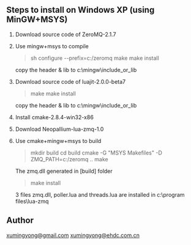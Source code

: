 Steps to install on Windows XP (using MinGW+MSYS)
-------------------------------------------------

1. Download source code of ZeroMQ-2.1.7

2. Use mingw+msys to compile

	>sh configure --prefix=c:/zeromq
	>make
	>make install

     copy the header & lib to c:\mingw\include_or_lib

3. Download source code of luajit-2.0.0-beta7

	>make
	>make install

     copy the header & lib to c:\mingw\include_or_lib

4. Install cmake-2.8.4-win32-x86

5. Download Neopallium-lua-zmq-1.0

6. Use cmake+mingw+msys to build

	>mkdir build
	>cd build
	>cmake -G "MSYS Makefiles" -D ZMQ_PATH=c:/zeromq ..
 	>make

     The zmq.dll generated in [build] folder

	>make install

     3 files zmq.dll, poller.lua and threads.lua are installed in c:\program files\lua-zmq

Author
------
 xumingyong@gmail.com
xumingyong@ehdc.com.cn


